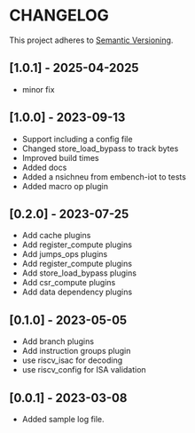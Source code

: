 # CHANGELOG

This project adheres to [Semantic Versioning](https://semver.org/spec/v2.0.0.html).

## [1.0.1] - 2025-04-2025
- minor fix

## [1.0.0] - 2023-09-13
- Support including a config file
- Changed store_load_bypass to track bytes
- Improved build times
- Added docs
- Added a nsichneu from embench-iot to tests
- Added macro op plugin

## [0.2.0] - 2023-07-25
- Add cache plugins
- Add register_compute plugins
- Add jumps_ops plugins
- Add register_compute plugins
- Add store_load_bypass plugins
- Add csr_compute plugins
- Add data dependency plugins

## [0.1.0] - 2023-05-05
- Add branch plugins
- Add instruction groups plugin
- use riscv_isac for decoding
- use riscv_config for ISA validation

## [0.0.1] - 2023-03-08
- Added sample log file.
